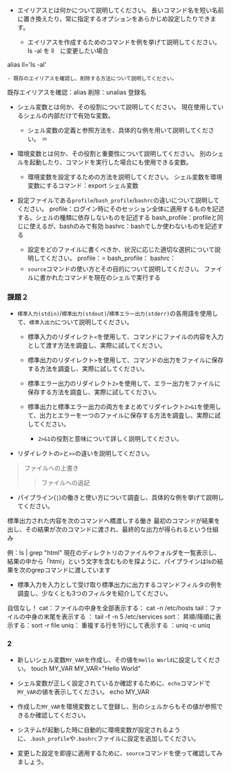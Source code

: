 - エイリアスとは何かについて説明してください。
長いコマンド名を短い名前に置き換えたり，常に指定するオプションをあらかじめ設定したりできます。

    - エイリアスを作成するためのコマンドを例を挙げて説明してください。
ls -al を ll　に変更したい場合

alias ll='ls -al'


    - 既存のエイリアスを確認し、削除する方法について説明してください。
既存エイリアスを確認：alias
削除：unalias 登録名



- シェル変数とは何か、その役割について説明してください。
現在使用しているシェルの内部だけで有効な変数。

    - シェル変数の定義と参照方法を、具体的な例を用いて説明してください。
＝

- 環境変数とは何か、その役割と重要性について説明してください。
別のシェルを起動したり、コマンドを実行した場合にも使用できる変数。

    - 環境変数を設定するための方法を説明してください。
シェル変数を環境変数にするコマンド：export シェル変数

- 設定ファイルである`profile`/`bash_profile`/`bashrc`の違いについて説明してください。
profile：ログイン時にそのセッション全体に適用するものを記述する。シェルの種類に依存しないものを記述する
bash_profile：profileと同じに使えるが、bashのみで有効
bashrc：bashでしか使わないものを記述する

    - 設定をどのファイルに書くべきか、状況に応じた適切な選択について説明してください。
profile：⭐️
bash_profile：
bashrc：
    - `source`コマンドの使い方とその目的について説明してください。
ファイルに書かれたコマンドを現在のシェルで実行する

### 課題２

- `標準入力(stdin)`/`標準出力(stdout)`/`標準エラー出力(stderr)`の各用語を使用して、`標準入出力`について説明してください。



    - 標準入力のリダイレクト`<`を使用して、コマンドにファイルの内容を入力として渡す方法を調査し、実際に試してください。


    - 標準出力のリダイレクト`>`を使用して、コマンドの出力をファイルに保存する方法を調査し、実際に試してください。

    - 標準エラー出力のリダイレクト`2>`を使用して、エラー出力をファイルに保存する方法を調査し、実際に試してください。

    - 標準出力と標準エラー出力の両方をまとめてリダイレクト`2>&1`を使用して、出力とエラーを一つのファイルに保存する方法を調査し、実際に試してください。

        - `2>&1`の役割と意味について詳しく説明してください。


- リダイレクトの`>`と`>>`の違いを説明してください。

>ファイルへの上書き
>>ファイルへの追記

- パイプライン(`|`)の働きと使い方について調査し、具体的な例を挙げて説明してください。

標準出力された内容を次のコマンドへ橋渡しする働き
最初のコマンドが結果を出し、その結果が次のコマンドに渡され、最終的な出力が得られるという仕組み

例：ls | grep "html"
現在のディレクトリのファイルやフォルダを一覧表示し、結果の中から「html」という文字を含むものを探ように、パイプラインはlsの結果を次のgrepコマンドに渡しています

- 標準入力を入力として受け取り標準出力に出力するコマンドフィルタの例を調査し、少なくとも3つのフィルタを紹介してください。

自信なし！
cat：ファイルの中身を全部表示する： cat -n /etc/hosts
tail：ファイルの中身の末尾を表示する ： tail -f -n 5 /etc/services
sort： 昇順/降順に表示する：sort -r file 
uniq： 重複する行を1行にして表示する ：uniq -c uniq


### 2
- 新しいシェル変数`MY_VAR`を作成し、その値を`Hello World`に設定してください。
touch MY_VAR 
MY_VAR="Hello World"

- シェル変数が正しく設定されているか確認するために、`echo`コマンドで`MY_VAR`の値を表示してください。
echo MY_VAR  

- 作成した`MY_VAR`を環境変数として登録し、別のシェルからもその値が参照できるか確認してください。

- システムが起動した時に自動的に環境変数が設定されるように、`.bash_profile`や`.bashrc`ファイルに設定を追加してください。
- 変更した設定を即座に適用するために、`source`コマンドを使って確認してみましょう。